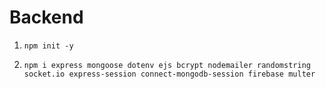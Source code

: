 # Backend

1. ```npm init -y```

2. ```npm i express mongoose dotenv ejs bcrypt nodemailer randomstring socket.io express-session connect-mongodb-session firebase multer```